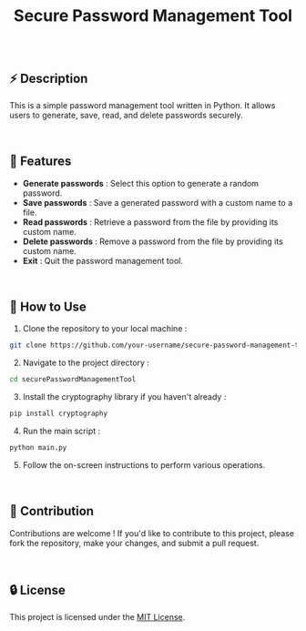 <div align="center">
      <h1>Secure Password Management Tool</h1>
     </div>
<p align="center"> <a href="https://www.linkedin.com/in/lucasferrand/}" target="_blank"><img alt="" src="https://img.shields.io/badge/LinkedIn-0077B5?style=normal&logo=linkedin&logoColor=white" style="vertical-align:center" /></a> </p>

<br>

## :zap: Description
This is a simple password management tool written in Python. It allows users to generate, save, read, and delete passwords securely.

<br>

## :electric_plug: Features
- **Generate passwords** : Select this option to generate a random password.
- **Save passwords** : Save a generated password with a custom name to a file.
- **Read passwords** : Retrieve a password from the file by providing its custom name.
- **Delete passwords** : Remove a password from the file by providing its custom name.
- **Exit** : Quit the password management tool.

<br>

## :hammer: How to Use
1. Clone the repository to your local machine :
```bash
git clone https://github.com/your-username/secure-password-management-tool.git
```

2. Navigate to the project directory :
 ```bash
cd securePasswordManagementTool
```

3. Install the cryptography library if you haven't already :
```bash
pip install cryptography
```

4. Run the main script :
```bash
python main.py
```

5. Follow the on-screen instructions to perform various operations.

<br>

## :star2: Contribution
Contributions are welcome ! If you'd like to contribute to this project, please fork the repository, make your changes, and submit a pull request.

<br>

## :lock: License
This project is licensed under the [MIT License](LICENSE).

